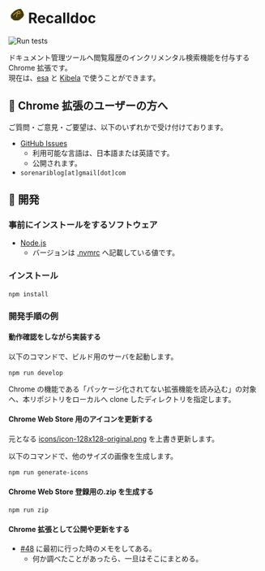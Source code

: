 # <img src="https://github.com/kjirou/recalldoc/raw/main/icons/icon-128x128-original.png" width="32" height="32" /> Recalldoc

![Run tests](https://github.com/kjirou/recalldoc/workflows/Run%20tests/badge.svg)

ドキュメント管理ツールへ閲覧履歴のインクリメンタル検索機能を付与する Chrome 拡張です。  
現在は、[esa](https://esa.io/) と [Kibela](https://kibe.la/) で使うことができます。

## 💁 Chrome 拡張のユーザーの方へ

ご質問・ご意見・ご要望は、以下のいずれかで受け付けております。

- [GitHub Issues](https://github.com/kjirou/recalldoc/issues)
  - 利用可能な言語は、日本語または英語です。
  - 公開されます。
- `sorenariblog[at]gmail[dot]com`

## 🔧 開発

### 事前にインストールをするソフトウェア

- [Node.js](https://nodejs.org/)
  - バージョンは [.nvmrc](/.nvmrc) へ記載している値です。

### インストール

```
npm install
```

### 開発手順の例

#### 動作確認をしながら実装する

以下のコマンドで、ビルド用のサーバを起動します。

```
npm run develop
```

Chrome の機能である「パッケージ化されてない拡張機能を読み込む」の対象へ、本リポジトリをローカルへ clone したディレクトリを指定します。

#### Chrome Web Store 用のアイコンを更新する

元となる [icons/icon-128x128-original.png](/icons/icon-128x128-original.png) を上書き更新します。

以下のコマンドで、他のサイズの画像を生成します。

```
npm run generate-icons
```

#### Chrome Web Store 登録用の.zip を生成する

```
npm run zip
```

#### Chrome 拡張として公開や更新をする

- [#48](https://github.com/kjirou/recalldoc/pull/48) に最初に行った時のメモをしてある。
  - 何か調べたことがあったら、一旦はそこにまとめる。
